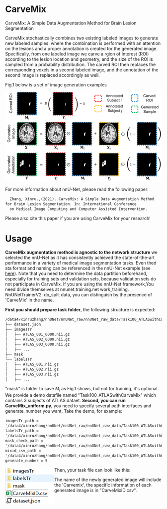 # CarveMix
CarveMix: A Simple Data Augmentation Method for Brain Lesion Segmentation

CarveMix stochastically combines two existing labeled images to generate new labeled samples. where the combination is performed with an attention on the lesions and a proper annotation is created for the generated image. Specifically, from one labeled image we carve a rgion of interest (ROI) according to the lesion location and geometry, and
the size of the ROI is sampled from a probability distribution. The carved ROI then replaces the corresponding voxels in a second labeled image, and the annotation of the second image is replaced accordingly as well.

Fig.1 below is a set of image generation examples

![image](https://github.com/ZhangxinruBIT/CarveMix/blob/main/readme_Img/carve.png)

For more information about nnU-Net, please read the following paper:


      Zhang, Xinru.,(2021). CarveMix: A Simple Data Augmentation Method for Brain Lesion Segmentation. In: International Conference 
      on Medical Image Computing and Computer Assisted Intervention.

Please also cite this paper if you are using CarveMix for your research!
# Usage
**CarveMix augmentation method is agnostic to the network structure**
we selected the nnU-Net as it has consistently achieved the state-of-the-art performance in a variety of medical image segmentation tasks. Even thed ata format and naming can be referenced in the nnU-Net example (see [here](https://github.com/MIC-DKFZ/nnUNet.git)).
Note that you need to determine the data partition beforehand, especially for training sets and validation sets, because validation sets do not participate in CarveMix. If you are using the nnU-Net framework,You need  divide themselves at nnunet.training.net work_training. NnUNetTrainerV2. do_split data, you can distinguish by the presence of 'CarveMix' in the name.

**First you should prepare task folder**, the following structure is expected:

    /data4/xinruzhang/nnUNet/nnUNet_raw/nnUNet_raw_data/Task100_ATLASwithCarveMix/
    ├── dataset.json
    ├── imagesTr
    │   ├── ATLAS_001_0000.nii.gz
    │   ├── ATLAS_002_0000.nii.gz
    │   ├── ATLAS_003_0000.nii.gz
    │   ├── ...
    ├── mask
    └── labelsTr
    │   ├── ATLAS_001.nii.gz
    │   ├── ATLAS_002.nii.gz
    │   ├── ATLAS_003.nii.gz
    │   ├── ...
    
 "mask" is folder to save $M_i$ as Fig.1 shows, but not for training, it's optional. We provide a demo datafile named "Task100_ATLASwithCarveMix" which contains 3 subjects of ATLAS dataet.
 **Second, you can run CarveMix_uniform.py**, you need to specify several path interfaces and generate_number you want. Take the demo, for example:

    imagesTr_path = '/data4/xinruzhang/nnUNet/nnUNet_raw/nnUNet_raw_data/Task100_ATLASwithCarveMix/imagesTr'
    labelsTr_path = '/data4/xinruzhang/nnUNet/nnUNet_raw/nnUNet_raw_data/Task100_ATLASwithCarveMix/labelsTr'
    mask_check_path = '/data4/xinruzhang/nnUNet/nnUNet_raw/nnUNet_raw_data/Task100_ATLASwithCarveMix/mask'
    mixid_csv_path = '/data4/xinruzhang/nnUNet/nnUNet_raw/nnUNet_raw_data/Task100_ATLASwithCarveMix/'
    generate_number = 5
 
Then, your task file can look like this:
 <img align="left"  src="https://github.com/ZhangxinruBIT/CarveMix/blob/main/readme_Img/dirlistname.png">
 
 
The name of the newly generated image will include the 'Carvemix', the specific information of each generated image is in "CarveMixID.csv".
    
    

